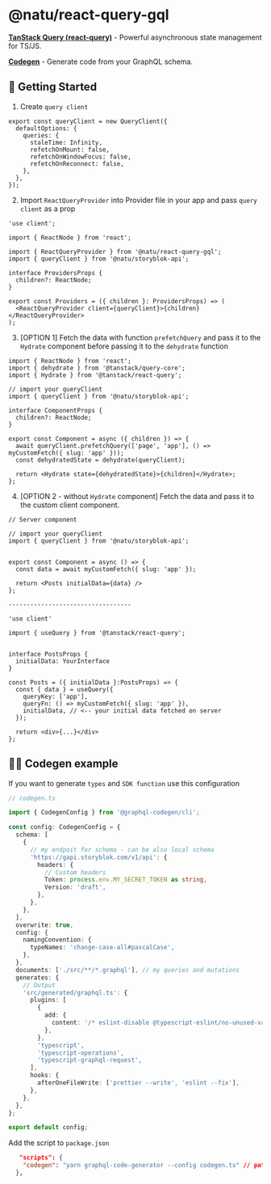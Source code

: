 # @natu/react-query-gql

**[TanStack Query (react-query)](https://tanstack.com/query/latest/)** - Powerful asynchronous state management for TS/JS.

**[Codegen](https://the-guild.dev/graphql/codegen)** - Generate code from your GraphQL schema.

## 🎯 Getting Started

1. Create `query client`

```tsx
export const queryClient = new QueryClient({
  defaultOptions: {
    queries: {
      staleTime: Infinity,
      refetchOnMount: false,
      refetchOnWindowFocus: false,
      refetchOnReconnect: false,
    },
  },
});
```

2. Import `ReactQueryProvider` into Provider file in your app and pass `query client` as a prop

```tsx
'use client';

import { ReactNode } from 'react';

import { ReactQueryProvider } from '@natu/react-query-gql';
import { queryClient } from '@natu/storyblok-api';

interface ProvidersProps {
  children?: ReactNode;
}

export const Providers = ({ children }: ProvidersProps) => (
  <ReactQueryProvider client={queryClient}>{children}</ReactQueryProvider>
);
```

3. [OPTION 1] Fetch the data with function `prefetchQuery` and pass it to the `Hydrate` component before passing it to the `dehydrate` function

```tsx
import { ReactNode } from 'react';
import { dehydrate } from '@tanstack/query-core';
import { Hydrate } from '@tanstack/react-query';

// import your queryClient
import { queryClient } from '@natu/storyblok-api';

interface ComponentProps {
  children?: ReactNode;
}

export const Component = async ({ children }) => {
  await queryClient.prefetchQuery(['page', 'app'], () => myCustomFetch({ slug: 'app' }));
  const dehydratedState = dehydrate(queryClient);

  return <Hydrate state={dehydratedState}>{children}</Hydrate>;
};
```

4. [OPTION 2 - without `Hydrate` component] Fetch the data and pass it to the custom client component.

```tsx
// Server component

// import your queryClient
import { queryClient } from '@natu/storyblok-api';


export const Component = async () => {
  const data = await myCustomFetch({ slug: 'app' });

  return <Posts initialData={data} />
};

----------------------------------

'use client'

import { useQuery } from '@tanstack/react-query';


interface PostsProps {
  initialData: YourInterface
}

const Posts = ({ initialData }:PostsProps) => {
  const { data } = useQuery({
    queryKey: ['app'],
    queryFn: () => myCustomFetch({ slug: 'app' }),
    initialData, // <-- your initial data fetched on server
  });

  return <div>{...}</div>
};
```

## 👨‍💻 Codegen example

If you want to generate `types` and `SDK function` use this configuration

```ts
// codegen.ts

import { CodegenConfig } from '@graphql-codegen/cli';

const config: CodegenConfig = {
  schema: [
    {
      // my endpoit for schema - can be also local schema
      'https://gapi.storyblok.com/v1/api': {
        headers: {
          // Custom headers
          Token: process.env.MY_SECRET_TOKEN as string,
          Version: 'draft',
        },
      },
    },
  ],
  overwrite: true,
  config: {
    namingConvention: {
      typeNames: 'change-case-all#pascalCase',
    },
  },
  documents: ['./src/**/*.graphql'], // my queries and mutations
  generates: {
    // Output
    'src/generated/graphql.ts': {
      plugins: [
        {
          add: {
            content: '/* eslint-disable @typescript-eslint/no-unused-vars */',
          },
        },
        'typescript',
        'typescript-operations',
        'typescript-graphql-request',
      ],
      hooks: {
        afterOneFileWrite: ['prettier --write', 'eslint --fix'],
      },
    },
  },
};

export default config;
```

Add the script to `package.json`

```json
   "scripts": {
    "codegen": "yarn graphql-code-generator --config codegen.ts" // path to your codgen file
  },

```
